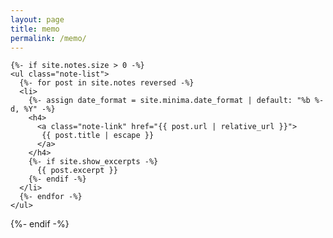 ```yaml
---
layout: page
title: memo
permalink: /memo/
---
```


    {%- if site.notes.size > 0 -%}
    <ul class="note-list">
      {%- for post in site.notes reversed -%}
      <li>
        {%- assign date_format = site.minima.date_format | default: "%b %-d, %Y" -%}
        <h4>
          <a class="note-link" href="{{ post.url | relative_url }}">
           {{ post.title | escape }}
          </a>
        </h4>
        {%- if site.show_excerpts -%}
          {{ post.excerpt }}
        {%- endif -%}
      </li>
      {%- endfor -%}
    </ul>
  {%- endif -%}